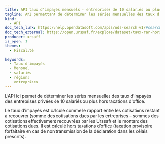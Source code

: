 ```yaml
---
title: API taux d'impayés mensuels - entreprises de 10 salariés ou plus, par région
tagline: API permettant de déterminer les séries mensuelles des taux d'impayés des entreprises privées de 10 salariés ou plus hors taxations d'office.
kind:
  - API
doc_tech_link: https://help.opendatasoft.com/apis/ods-search-v1/#search-api-v1
doc_tech_external: https://open.urssaf.fr/explore/dataset/taux-rar-horsto-mensuels-entreprises-de-10-salaries-ou-plus-par-region/api/
producer: ursaff
is_open: 1
themes:
  - Fiscalité

keywords:
  - Taux d'impayés
  - Mensuel
  - salariés
  - régions
  - entreprises
---
```


L’API ici permet de déterminer les séries mensuelles des taux d'impayés des entreprises privées de 10 salariés ou plus hors taxations d'office.

Le taux d’impayés est calculé comme le rapport entre les cotisations restant à recouvrer (somme des cotisations dues par les entreprises – sommes des cotisations effectivement recouvrées par les Urssaf) et le montant des cotisations dues. Il est calculé hors taxations d’office (taxation provisoire forfaitaire en cas de non transmission de la déclaration dans les délais prescrits).
